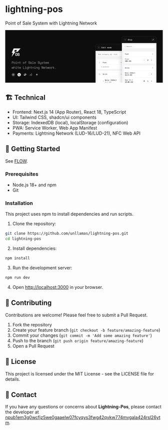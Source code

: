 # lightning-pos

Point of Sale System with Lightning Network

![lightning-pos](./assets/banner.png)

## 🏗️ Technical

- Frontend: Next.js 14 (App Router), React 18, TypeScript
- UI: Tailwind CSS, shadcn/ui components
- Storage: IndexedDB (local), localStorage (configuration)
- PWA: Service Worker, Web App Manifest
- Payments: Lightning Network (LUD-16/LUD-21), NFC Web API

## 🏁 Getting Started

See [FLOW](./FLOW.md).

### Prerequisites

- Node.js 18+ and npm
- Git

### Installation

This project uses npm to install dependencies and run scripts.

1. Clone the repository:
```bash
git clone https://github.com/unllamas/lightning-pos.git
cd lightning-pos
```

2. Install dependencies:
```bash
npm install
```

3. Run the development server:
```bash
npm run dev
```

4. Open [http://localhost:3000](http://localhost:3000) in your browser.


## 🤝 Contributing

Contributions are welcome! Please feel free to submit a Pull Request.

1. Fork the repository
2. Create your feature branch (`git checkout -b feature/amazing-feature`)
3. Commit your changes (`git commit -m 'Add some amazing feature'`)
4. Push to the branch (`git push origin feature/amazing-feature`)
5. Open a Pull Request

## 📄 License

This project is licensed under the MIT License - see the LICENSE file for details.

## 💌 Contact

If you have any questions or concerns about **Lightning-Pos**, please contact the developer at [npub1em3g0wcfjz5we0gaaelw07fcyqys3fwg42qykw774mvgala424rsl26ytm](https://njump.me/npub1em3g0wcfjz5we0gaaelw07fcyqys3fwg42qykw774mvgala424rsl26ytm).